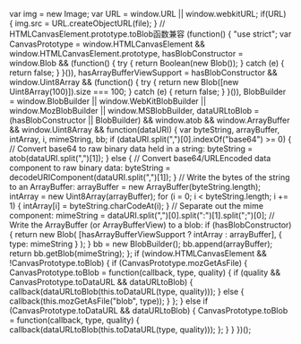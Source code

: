 var img = new Image;
var URL = window.URL || window.webkitURL;
if(URL) {
    img.src = URL.createObjectURL(file);
}
// HTMLCanvasElement.prototype.toBlob函数兼容
(function() {
	"use strict";
	var CanvasPrototype = window.HTMLCanvasElement &&
		window.HTMLCanvasElement.prototype,
		hasBlobConstructor = window.Blob && (function() {
			try {
				return Boolean(new Blob());
			} catch (e) {
				return false;
			}
		}()),
		hasArrayBufferViewSupport = hasBlobConstructor && window.Uint8Array &&
		(function() {
			try {
				return new Blob([new Uint8Array(100)]).size === 100;
			} catch (e) {
				return false;
			}
		}()),
		BlobBuilder = window.BlobBuilder || window.WebKitBlobBuilder ||
		window.MozBlobBuilder || window.MSBlobBuilder,
		dataURLtoBlob = (hasBlobConstructor || BlobBuilder) && window.atob &&
		window.ArrayBuffer && window.Uint8Array && function(dataURI) {
			var byteString,
				arrayBuffer,
				intArray,
				i,
				mimeString,
				bb;
			if (dataURI.split(",")[0].indexOf("base64") >= 0) {
				// Convert base64 to raw binary data held in a string:
				byteString = atob(dataURI.split(",")[1]);
			} else {
				// Convert base64/URLEncoded data component to raw binary data:
				byteString = decodeURIComponent(dataURI.split(",")[1]);
			}
			// Write the bytes of the string to an ArrayBuffer:
			arrayBuffer = new ArrayBuffer(byteString.length);
			intArray = new Uint8Array(arrayBuffer);
			for (i = 0; i < byteString.length; i += 1) {
				intArray[i] = byteString.charCodeAt(i);
			}
			// Separate out the mime component:
			mimeString = dataURI.split(",")[0].split(":")[1].split(";")[0];
			// Write the ArrayBuffer (or ArrayBufferView) to a blob:
			if (hasBlobConstructor) {
				return new Blob(
					[hasArrayBufferViewSupport ? intArray : arrayBuffer], {
						type: mimeString
					}
				);
			}
			bb = new BlobBuilder();
			bb.append(arrayBuffer);
			return bb.getBlob(mimeString);
		};
	if (window.HTMLCanvasElement && !CanvasPrototype.toBlob) {
		if (CanvasPrototype.mozGetAsFile) {
			CanvasPrototype.toBlob = function(callback, type, quality) {
				if (quality && CanvasPrototype.toDataURL && dataURLtoBlob) {
					callback(dataURLtoBlob(this.toDataURL(type, quality)));
				} else {
					callback(this.mozGetAsFile("blob", type));
				}
			};
		} else if (CanvasPrototype.toDataURL && dataURLtoBlob) {
			CanvasPrototype.toBlob = function(callback, type, quality) {
				callback(dataURLtoBlob(this.toDataURL(type, quality)));
			};
		}
	}
})();
